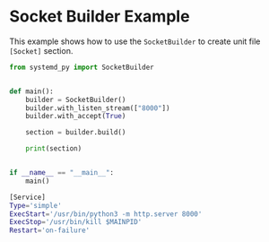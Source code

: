 # Socket Builder Example

This example shows how to use the `SocketBuilder` to create unit file `[Socket]` section.

```python title="socket_builder.py" linenums="1"
from systemd_py import SocketBuilder


def main():
    builder = SocketBuilder()
    builder.with_listen_stream(["8000"])
    builder.with_accept(True)

    section = builder.build()

    print(section)


if __name__ == "__main__":
    main()
```

```bash title="output" linenums="1"
[Service]
Type='simple'
ExecStart='/usr/bin/python3 -m http.server 8000'
ExecStop='/usr/bin/kill $MAINPID'
Restart='on-failure'
```